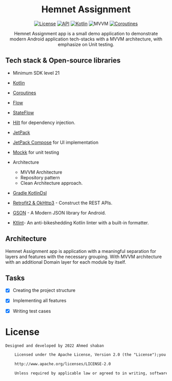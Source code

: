 <h1 align="center"> Hemnet Assignment </h1>

<p align="center">
  <a href="https://opensource.org/licenses/Apache-2.0"><img alt="License" src="https://img.shields.io/badge/License-Apache%202.0-blue.svg"/></a>
  <a href="https://android-arsenal.com/api?level=21"><img alt="API" src="https://img.shields.io/badge/API-21%2B-brightgreen.svg?style=flat"/></a>
  <a href="https://kotlinlang.org"><img alt="Kotlin" src="https://img.shields.io/badge/Kotlin-1.4.xxx-blue"/></a>
  <img alt="MVVM" src="https://img.shields.io/badge/MVVM-Architecture-orange"/>
  <a href="https://developer.android.com/kotlin/coroutines"><img alt="Coroutines" src="https://img.shields.io/badge/Coroutines-Asynchronous-red"/></a>
</p>

<p align="center">
Hemnet Assignment app is a small  demo application to demonstrate modern Android application tech-stacks with a  MVVM architecture, with emphasize on Unit testing.
</p>

## Tech stack & Open-source libraries

- Minimum SDK level 21
- [Kotlin](https://kotlinlang.org/)
- [Coroutines](https://github.com/Kotlin/kotlinx.coroutines)
- [Flow](https://kotlin.github.io/kotlinx.coroutines/kotlinx-coroutines-core/kotlinx.coroutines.flow/)
- [StateFlow](https://kotlin.github.io/kotlinx.coroutines/kotlinx-coroutines-core/kotlinx.coroutines.flow/-state-flow/index.html)
- [Hilt](https://developer.android.com/training/dependency-injection/hilt-android) for dependency injection.
- [JetPack](https://developer.android.com/jetpack)
- [JetPack Compose](https://developer.android.com/jetpack/compose?gclid=Cj0KCQjwxIOXBhCrARIsAL1QFCYQrJjMxnW0gyK5bsPABpajsfMUF9lJtsYK2naZ6WI2NVFc3rd_nSUaAg07EALw_wcB&gclsrc=aw.ds) for UI implementation
- [Mockk](https://mockk.io/) for unit testing

- Architecture
    - MVVM Architecture 
    - Repository pattern
    - Clean Architecture approach.
- [Gradle KotlinDsl](https://docs.gradle.org/current/userguide/kotlin_dsl.html)
- [Retrofit2 & OkHttp3](https://github.com/square/retrofit) - Construct the REST APIs.
- [GSON](https://github.com/google/gson) - A Modern JSON library for Android.
- [Ktlint](https://github.com/pinterest/ktlint)- An anti-bikeshedding Kotlin linter with a built-in
  formatter.

## Architecture

Hemnet Assignment app is application with a meaningful separation for layers and features with the
necessary grouping. With MVVM architecture with an additional Domain layer for each module by
itself.

## Tasks

- [x] Creating the project structure

- [x] Implementing all features

- [x] Writing test cases

# License

```xml
Designed and developed by 2022 Ahmed shaban

    Licensed under the Apache License, Version 2.0 (the "License");you may not use this file except in compliance with the License.You may obtain a copy of the License at

    http://www.apache.org/licenses/LICENSE-2.0

    Unless required by applicable law or agreed to in writing, softwaredistributed under the License is distributed on an "AS IS" BASIS,WITHOUT WARRANTIES OR CONDITIONS OF ANY KIND, either express or implied.See the License for the specific language governing permissions andlimitations under the License.
```
